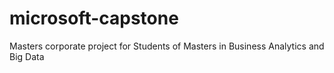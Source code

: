 # microsoft-capstone
Masters corporate project for Students of Masters in Business Analytics and Big Data
